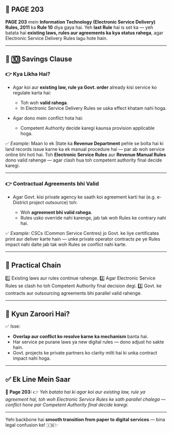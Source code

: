 ## 📄 **PAGE 203**

**PAGE 203** mein **Information Technology (Electronic Service Delivery) Rules, 2011** ka **Rule 10** diya gaya hai.
Yeh **last Rule** hai is set ka — yeh batata hai **existing laws, rules aur agreements ka kya status rahega**, agar Electronic Service Delivery Rules lagu hote hain.

---

## 🔹 **🔟 Savings Clause**

### 👉 Kya Likha Hai?

* Agar koi aur **existing law, rule ya Govt. order** already kisi service ko regulate karta hai:

  * Toh woh **valid rahega**.
  * In Electronic Service Delivery Rules se uska effect khatam nahi hoga.
* Agar dono mein conflict hota hai:

  * Competent Authority decide karegi kaunsa provision applicable hoga.

✅ *Example:*
Maan lo ek State ka **Revenue Department** pehle se bolta hai ki land records issue karne ka ek manual procedure hai — par ab woh service online bhi hoti hai. Toh **Electronic Service Rules** aur **Revenue Manual Rules** dono valid rahenge — agar clash hua toh competent authority final decide karegi.

---

### 👉 Contractual Agreements bhi Valid

* Agar Govt. kisi private agency ke saath koi agreement karti hai (e.g. e-District project outsource) toh:

  * Woh **agreement bhi valid rahega**.
  * Rules usko override nahi karenge, jab tak woh Rules ke contrary nahi hai.

✅ *Example:* CSCs (Common Service Centres) jo Govt. ke liye certificates print aur deliver karte hain — unke private operator contracts pe ye Rules impact nahi dalte jab tak woh Rules se conflict nahi karte.

---

## 🧩 **Practical Chain**

1️⃣ Existing laws aur rules continue rahenge.
2️⃣ Agar Electronic Service Rules se clash ho toh Competent Authority final decision degi.
3️⃣ Govt. ke contracts aur outsourcing agreements bhi parallel valid rahenge.

---

## 🔹 **Kyun Zaroori Hai?**

✅ Isse:

* **Overlap aur conflict ko resolve karne ka mechanism** banta hai.
* Har service pe purane laws ya new digital rules — dono adjust ho sakte hain.
* Govt. projects ke private partners ko clarity milti hai ki unka contract impact nahi hoga.

---

## ✅ **Ek Line Mein Saar**

📌 **Page 203:**
👉 *Yeh batata hai ki agar koi aur existing law, rule ya agreement hai, toh woh Electronic Service Rules ke sath parallel chalega — conflict hone par Competent Authority final decide karegi.*

---

Yehi backbone hai **smooth transition from paper to digital services** — bina legal confusion ke! 🇮🇳✨
